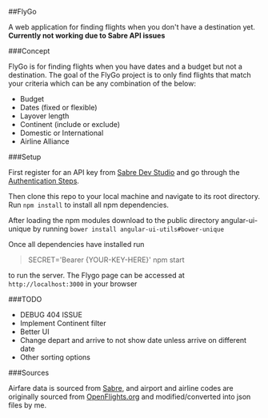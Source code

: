 ##FlyGo

A web application for finding flights when you don't have a destination yet.
<b>Currently not working due to Sabre API issues</b>

###Concept

FlyGo is for finding flights when you have dates and a budget but not a destination. The goal of the FlyGo project is to only find flights that match your criteria which can be any combination of the below:

* Budget
* Dates (fixed or flexible)
* Layover length
* Continent (include or exclude)
* Domestic or International
* Airline Alliance

###Setup

First register for an API key from [Sabre Dev Studio](https://developer.sabre.com/member/register) and go through the [Authentication Steps](https://developer.sabre.com/docs/read/rest_basics/authentication).

Then clone this repo to your local machine and navigate to its root directory. Run `npm install` to install all npm dependencies.

After loading the npm modules download to the public directory angular-ui-unique by running `bower install angular-ui-utils#bower-unique`

Once all dependencies have installed run

>SECRET='Bearer {YOUR-KEY-HERE}' npm start

to run the server. The Flygo page can be accessed at `http://localhost:3000` in your browser

###TODO

* DEBUG 404 ISSUE
* Implement Continent filter
* Better UI
* Change depart and arrive to not show date unless arrive on different date
* Other sorting options

###Sources

Airfare data is sourced from [Sabre](https://developer.sabre.com), and airport and airline codes are originally sourced from [OpenFlights.org](http://openflights.org/data.html) and modified/converted into json files by me.
